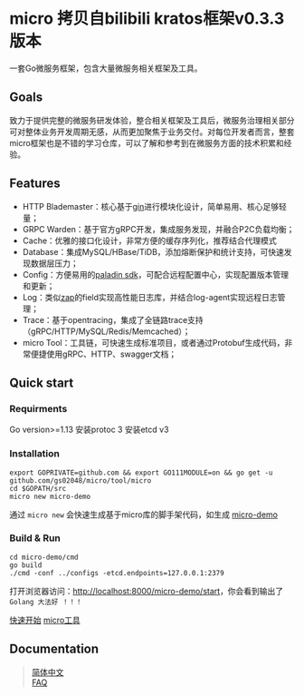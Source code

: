 
# micro 拷贝自bilibili kratos框架v0.3.3版本

一套Go微服务框架，包含大量微服务相关框架及工具。

## Goals

致力于提供完整的微服务研发体验，整合相关框架及工具后，微服务治理相关部分可对整体业务开发周期无感，从而更加聚焦于业务交付。对每位开发者而言，整套micro框架也是不错的学习仓库，可以了解和参考到在微服务方面的技术积累和经验。

## Features
* HTTP Blademaster：核心基于[gin](https://github.com/gin-gonic/gin)进行模块化设计，简单易用、核心足够轻量；
* GRPC Warden：基于官方gRPC开发，集成服务发现，并融合P2C负载均衡；
* Cache：优雅的接口化设计，非常方便的缓存序列化，推荐结合代理模式
* Database：集成MySQL/HBase/TiDB，添加熔断保护和统计支持，可快速发现数据层压力；
* Config：方便易用的[paladin sdk](doc/wiki-cn/config.md)，可配合远程配置中心，实现配置版本管理和更新；
* Log：类似[zap](https://github.com/uber-go/zap)的field实现高性能日志库，并结合log-agent实现远程日志管理；
* Trace：基于opentracing，集成了全链路trace支持（gRPC/HTTP/MySQL/Redis/Memcached）；
* micro Tool：工具链，可快速生成标准项目，或者通过Protobuf生成代码，非常便捷使用gRPC、HTTP、swagger文档；

## Quick start

### Requirments

Go version>=1.13
安装protoc 3
安装etcd v3

### Installation
```shell
export GOPRIVATE=github.com && export GO111MODULE=on && go get -u github.com/gs02048/micro/tool/micro
cd $GOPATH/src
micro new micro-demo
```

通过 `micro new` 会快速生成基于micro库的脚手架代码，如生成 [micro-demo](https://github.com/gs02048/micro-demo)

### Build & Run

```shell
cd micro-demo/cmd
go build
./cmd -conf ../configs -etcd.endpoints=127.0.0.1:2379
```

打开浏览器访问：[http://localhost:8000/micro-demo/start](http://localhost:8000/micro-demo/start)，你会看到输出了`Golang 大法好 ！！！`

[快速开始](doc/wiki-cn/quickstart.md)  [micro工具](doc/wiki-cn/micro-tool.md)

## Documentation

> [简体中文](doc/wiki-cn/summary.md)  
> [FAQ](doc/wiki-cn/FAQ.md)
